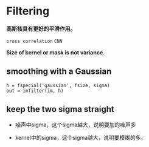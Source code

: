 # Filtering

**高斯核具有更好的平滑作用。**

`cross correlation` `CNN`

**Size of kernel or mask is not variance.**

## smoothing with a Gaussian

```
h = fspecial('gaussian', fsize, sigma)
out = imfilter(im, h)
```

## keep the two sigma straight

* 噪声中sigma，这个sigma越大，说明要加的噪声多

* kernel中的sigma，这个sigma越大，说明要模糊的多。
